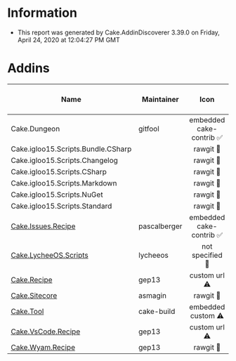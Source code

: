 # Information

- This report was generated by Cake.AddinDiscoverer 3.39.0 on Friday, April 24, 2020 at 12:04:27 PM GMT

# Addins

| Name | Maintainer | Icon | Transferred to cake-contrib | License | Repository |
| --- | --- | :---: | :---: | :---: | :---: |
| Cake.Dungeon | gitfool | embedded cake-contrib :white_check_mark: |  :small_red_triangle: | MIT :white_check_mark: | .git missing :warning: |
| Cake.igloo15.Scripts.Bundle.CSharp |  | rawgit :small_red_triangle: |  :small_red_triangle: | MIT :white_check_mark: | false :small_red_triangle: |
| Cake.igloo15.Scripts.Changelog |  | rawgit :small_red_triangle: |  :small_red_triangle: | MIT :white_check_mark: | false :small_red_triangle: |
| Cake.igloo15.Scripts.CSharp |  | rawgit :small_red_triangle: |  :small_red_triangle: | MIT :white_check_mark: | false :small_red_triangle: |
| Cake.igloo15.Scripts.Markdown |  | rawgit :small_red_triangle: |  :small_red_triangle: | MIT :white_check_mark: | false :small_red_triangle: |
| Cake.igloo15.Scripts.NuGet |  | rawgit :small_red_triangle: |  :small_red_triangle: | MIT :white_check_mark: | false :small_red_triangle: |
| Cake.igloo15.Scripts.Standard |  | rawgit :small_red_triangle: |  :small_red_triangle: | MIT :white_check_mark: | false :small_red_triangle: |
| [Cake.Issues.Recipe](https://github.com/cake-contrib/Cake.Issues.Recipe) | pascalberger | embedded cake-contrib :white_check_mark: |  :white_check_mark: | MIT :white_check_mark: | true :white_check_mark: |
| [Cake.LycheeOS.Scripts](https://github.com/lycheeos/cake-tools) | lycheeos | not specified :small_red_triangle: |  :small_red_triangle: |  :small_red_triangle: | false :small_red_triangle: |
| [Cake.Recipe](https://github.com/cake-contrib/Cake.Recipe) | gep13 | custom url :warning: |  :white_check_mark: | MIT :white_check_mark: | .git missing :warning: |
| [Cake.Sitecore](https://github.com/asmagin/Cake.Sitecore) | asmagin | rawgit :small_red_triangle: |  :small_red_triangle: |  :small_red_triangle: | false :small_red_triangle: |
| [Cake.Tool](https://cakebuild.net/) | cake-build | embedded custom :warning: |  :small_red_triangle: | MIT :white_check_mark: | .git missing :warning: |
| [Cake.VsCode.Recipe](https://github.com/cake-contrib/Cake.VsCode.Recipe) | gep13 | custom url :warning: |  :white_check_mark: |  :small_red_triangle: | false :small_red_triangle: |
| [Cake.Wyam.Recipe](https://github.com/cake-contrib/Cake.Wyam.Recipe) | gep13 | rawgit :small_red_triangle: |  :white_check_mark: | MIT :white_check_mark: | true :white_check_mark: |
